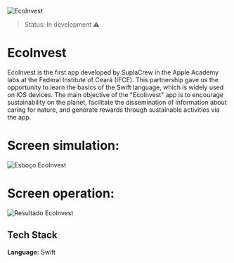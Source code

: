 ![EcoInvest](https://github.com/user-attachments/assets/012f2c4f-4e58-4ff2-917c-d7fe03f0a409)

> Status: In development ⚠️

# EcoInvest

EcoInvest is the first app developed by SuplaCrew in the Apple Academy labs at the Federal Institute of Ceará (IFCE). This partnership gave us the opportunity to learn the basics of the Swift language, which is widely used on IOS devices. The main objective of the "EcoInvest" app is to encourage sustainability on the planet, facilitate the dissemination of information about caring for nature, and generate rewards through sustainable activities via the app.

# Screen simulation:
![Esboço EcoInvest](https://github.com/user-attachments/assets/f16f6f57-2d31-4529-a67d-9c23d93396b2)

# Screen operation:
![Resultado EcoInvest](https://github.com/user-attachments/assets/a463cdc2-7b39-41e6-8267-b80c94a30f3a)

## Tech Stack

**Language:** Swift


